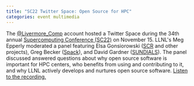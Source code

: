 ```yaml
---
title: "SC22 Twitter Space: Open Source for HPC"
categories: event multimedia
---
```


The [@Livermore_Comp](https://twitter.com/Livermore_Comp) account hosted a Twitter Space during the 34th annual [Supercomputing Conference (SC22)](https://sc22.supercomputing.org/) on November 15. LLNL's Meg Epperly moderated a panel featuring Elsa Gonsiorowski ([SCR](https://github.com/LLNL/scr) and other projects), Greg Becker ([Spack](https://spack.io/)), and David Gardner ([SUNDIALS](https://github.com/LLNL/sundials)). The panel discussed answered questions about why open source software is important for HPC centers, who benefits from using and contributing to it, and why LLNL actively develops and nurtures open source software. [Listen to the recording.](https://twitter.com/Livermore_Comp/status/1593664649182212096)
